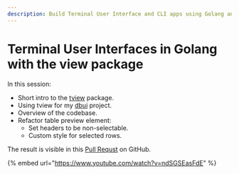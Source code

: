 ```yaml
---
description: Build Terminal User Interface and CLI apps using Golang and tview package.
---
```


# Terminal User Interfaces in Golang with the view package

In this session:

* Short intro to the [tview](https://github.com/rivo/tview) package.
* Using tview for my [dbui](https://github.com/KenanBek/dbui) project.
* Overview of the codebase.
* Refactor table preview element:
  * Set headers to be non-selectable.
  * Custom style for selected rows.

The result is visible in this [Pull Requst](https://github.com/KenanBek/dbui/pull/38) on GitHub.

{% embed url="https://www.youtube.com/watch?v=ndSGSEasFdE" %}



